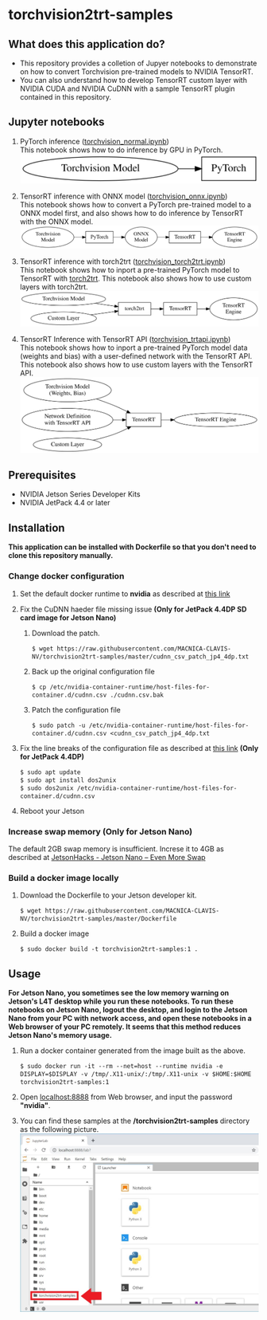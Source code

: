 # torchvision2trt-samples

## What does this application do?
- This repository provides a colletion of Jupyer notebooks to demonstrate on how to convert Torchvision pre-trained models to NVIDIA TensorRT.
- You can also understand how to develop TensorRT custom layer with NVIDIA CUDA and NVIDIA CuDNN with a sample TensorRT plugin contained in this repository.

## Jupyter notebooks

1. PyTorch inference \([torchvision_normal.ipynb](./torchvision_normal.ipynb)\)  
    This notebook shows how to do inference by GPU in PyTorch.  
    ![](./doc/torchvision-normal.svg)

1. TensorRT inference with ONNX model \([torchvision_onnx.ipynb](./torchvision_onnx.ipynb)\)  
    This notebook shows how to convert a PyTorch pre-trained model to a ONNX model first, and also shows how to do inference by TensorRT with the ONNX model.  
    ![](./doc/torchvision-onnx.svg)

1. TensorRT inference with torch2trt \([torchvision_torch2trt.ipynb](./torchvision_torch2trt.ipynb)\)  
    This notebook shows how to inport a pre-trained PyTorch model to TensorRT with [torch2trt](https://github.com/NVIDIA-AI-IOT/torch2trt). This notebook also shows how to use custom layers with torch2trt.  
    ![](./doc/torchvision-torch2trt.svg)

1. TensorRT Inference with TensorRT API \([torchvision_trtapi.ipynb](./torchvision_trtapi.ipynb)\)  
    This notebook  shows how to inport a pre-trained PyTorch model data (weights and bias) with a user-defined network with the TensorRT API. This notebook also shows how to use custom layers with the TensorRT API.  
    ![](./doc/torchvision-trtapi.svg)

## Prerequisites
- NVIDIA Jetson Series Developer Kits
- NVIDIA JetPack 4.4 or later

## Installation

**This application can be installed with Dockerfile so that you don't need to clone this repository manually.**

### Change docker configuration

1. Set the default docker runtime to **nvidia** as described at [this link](https://github.com/dusty-nv/jetson-containers#docker-default-runtime)
1. Fix the CuDNN haeder file missing issue **(Only for JetPack 4.4DP SD card image for Jetson Nano)**
    1. Download the patch.
        ```
        $ wget https://raw.githubusercontent.com/MACNICA-CLAVIS-NV/torchvision2trt-samples/master/cudnn_csv_patch_jp4_4dp.txt
        ```
    1. Back up the original configuration file
        ```
        $ cp /etc/nvidia-container-runtime/host-files-for-container.d/cudnn.csv ./cudnn.csv.bak
        ```
    1. Patch the configuration file
        ```
        $ sudo patch -u /etc/nvidia-container-runtime/host-files-for-container.d/cudnn.csv <cudnn_csv_patch_jp4_4dp.txt
        ``` 
1. Fix the line breaks of the configuration file as described at [this link](https://github.com/dusty-nv/jetson-containers/issues/3#issuecomment-638541303)  **(Only for JetPack 4.4DP)**
    ```
    $ sudo apt update
    $ sudo apt install dos2unix
    $ sudo dos2unix /etc/nvidia-container-runtime/host-files-for-container.d/cudnn.csv
    ```

1. Reboot your Jetson

### Increase swap memory **(Only for Jetson Nano)**

The default 2GB swap memory is insufficient. Increse it to 4GB as described at [JetsonHacks - Jetson Nano – Even More Swap](https://www.jetsonhacks.com/2019/11/28/jetson-nano-even-more-swap/)

### Build a docker image locally

1. Download the Dockerfile to your Jetson developer kit.
    ```
    $ wget https://raw.githubusercontent.com/MACNICA-CLAVIS-NV/torchvision2trt-samples/master/Dockerfile
    ```
1. Build a docker image
    ```
    $ sudo docker build -t torchvision2trt-samples:1 .
    ```

## Usage

**For Jetson Nano, you sometimes see the low memory warning on Jetson's L4T desktop while you run these notebooks. To run these notebooks on Jetson Nano, logout the desktop, and login to the Jetson Nano from your PC with network access, and open these notebooks in a Web browser of your PC remotely. It seems that this method reduces Jetson Nano's memory usage.**

1. Run a docker container generated from the image built as the above.
    ```
    $ sudo docker run -it --rm --net=host --runtime nvidia -e DISPLAY=$DISPLAY -v /tmp/.X11-unix/:/tmp/.X11-unix -v $HOME:$HOME torchvision2trt-samples:1
    ```
1. Open [localhost:8888](http://localhost:8888) from Web browser, and input the password **"nvidia"**.

1. You can find these samples at the **/torchvision2trt-samples** directory as the following picture.
![Screenshot1](./doc/screenshot.jpg)
